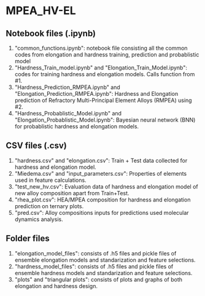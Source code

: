 # MPEA_HV-EL
## Notebook files (.ipynb)
 1. "common_functions.ipynb": notebook file consisting all the common codes from elongation and hardness training, prediction and probablistic model
 2. "Hardness_Train_model.ipynb" and "Elongation_Train_Model.ipynb": codes for training hardness and elongation models. Calls function from #1.
 3. "Hardness_Prediction_RMPEA.ipynb" and "Elongation_Prediction_RMPEA.ipynb": Hardness and Elongation prediction of Refractory Multi-Principal Element Alloys (RMPEA) using #2.
 4. "Hardness_Probablistic_Model.ipynb" and "Elongation_Probablistic_Model.ipynb": Bayesian neural network (BNN) for probablistic hardness and elongation models.

## CSV files (.csv)
 1. "hardness.csv" and "elongation.csv": Train + Test data collected for hardness and elongation model.
 2. "Miedema.csv" and "input_parameters.csv": Properties of elements used in feature calculations.
 3. "test_new_hv.csv": Evaluation data of hardness and elongation model of new alloy composition apart from Train+Test.
 4. "rhea_plot.csv": HEA/MPEA composition for hardness and elongation prediction on ternary plots.
 5. "pred.csv": Alloy compositions inputs for predictions used molecular dynamics analysis.

## Folder files
 1. "elongation_model_files": consists of .h5 files and pickle files of ensemble elongation models and standarization and feature selections.
 2. "hardness_model_files": consists of .h5 files and pickle files of ensemble hardness models and standarization and feature selections.
 3. "plots" and "triangular plots": consists of plots and graphs of both elongation and hardness design.
